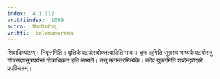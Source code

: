 ```yaml
---
index:  4.1.112
vrittiindex:  1099
sutra:  शिवादिभ्योऽण्
vritti:  balamanorama 
---
```


शिवादिभ्योऽण्। निवृत्तमिति। वृत्तिकैयटयोस्थोक्तत्वादिति भावः। `यूनि लु`गिति सूत्रस्य भाष्यकैयटयोस्तु गोत्रसंज्ञासूत्रपर्यन्तं गोत्राधिकार इति लभ्यते। तत्तु मतान्तरमित्येके। तदेव युक्तमिति शब्देन्दुशेखरे प्रपञ्चितम्।

